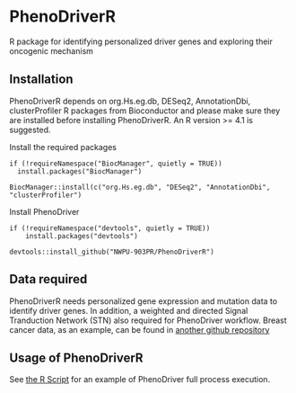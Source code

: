 # PhenoDriverR

R package for identifying personalized driver genes and exploring their oncogenic mechanism

## Installation
PhenoDriverR depends on org.Hs.eg.db, DESeq2, AnnotationDbi, clusterProfiler R packages from Bioconductor and please make sure they are installed before installing PhenoDriverR. An R version >= 4.1 is suggested.

Install the required packages
```{r}
if (!requireNamespace("BiocManager", quietly = TRUE))
  install.packages("BiocManager")

BiocManager::install(c("org.Hs.eg.db", "DESeq2", "AnnotationDbi", "clusterProfiler")
```

Install PhenoDriver
```{r}
if (!requireNamespace("devtools", quietly = TRUE))
    install.packages("devtools")

devtools::install_github("NWPU-903PR/PhenoDriverR")
```

## Data required
PhenoDriverR needs personalized gene expression and mutation data to identify driver genes. In addition, a weighted and directed Signal Tranduction Network (STN) also required for PhenoDriver workflow. Breast cancer data, as an example, can be found in [another github repository](https://github.com/NWPU-903PR/PhenoDriver-Paper)

## Usage of PhenoDriverR
See [the R Script](https://github.com/NWPU-903PR/PhenoDriver-Paper/blob/master/main.R) for an example of PhenoDriver full process execution.
